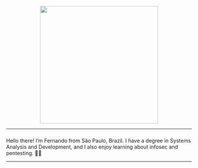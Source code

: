 
<div align="center">
  <img height="320em" src="https://mir-s3-cdn-cf.behance.net/project_modules/1400_opt_1/81bb4b165684019.640b6038d133e.gif">
</div>

---

### 

Hello there! I’m Fernando from São Paulo, Brazil. I have a degree in Systems Analysis and Development, and I also enjoy learning about infosec and pentesting. 👨‍💻

---

